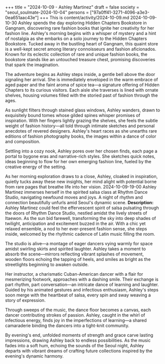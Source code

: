 +++
title = "2024-10-09 - Ashley Martinez"
draft = false
society = "seoul_soulmate-2024-10-04"
persons = ["97a0ff41-3271-4096-a3e3-0ea651aac43e"]
+++
This is content/activity/2024-10-09.md
2024-10-09-10-30
Ashley spends the day exploring Hidden Chapters Bookstore in Gangnam, discovering rare fashion books that ignite her creativity for her fashion line.
Ashley's morning begins with a whisper of mystery and a hint of nostalgia as she embarks on a solo journey to the Hidden Chapters Bookstore. Tucked away in the bustling heart of Gangnam, this quaint store is a well-kept secret among literary connoisseurs and fashion aficionados. Known for its eclectic collection of rare and unique fashion books, the bookstore stands like an untouched treasure chest, promising discoveries that spark the imagination.

The adventure begins as Ashley steps inside, a gentle bell above the door signaling her arrival. She is immediately enveloped in the warm embrace of aged paper and the faint aroma of spice tea—a signature offering of Hidden Chapters to its curious visitors. Each aisle she traverses is lined with ornate shelves, housing volumes filled with the storied past of fashion through the ages.

As sunlight filters through stained glass windows, Ashley wanders, drawn to exquisitely bound tomes whose gilded spines whisper promises of inspiration. With her fingers lightly grazing the shelves, she feels the subtle weight of fashion history—all told through intimate sketches and personal anecdotes of revered designers. Ashley's heart races as she unearths rare editions of fashion photography books, the images within a dance of color and composition.

Settling into a cozy nook, Ashley pores over her chosen finds, each page a portal to bygone eras and narrative-rich styles. She sketches quick notes, ideas beginning to flow for her own emerging fashion line, fueled by the creative energy of the setting.

As her morning exploration draws to a close, Ashley, cloaked in inspiration, quietly tucks away these new insights, her mind alight with potential borne from rare pages that breathe life into her vision.
2024-10-09-19-00
Ashley Martinez immerses herself in the spirited salsa class at Rhythm Dance Studio, navigating newfound moves and joys. A night of rhythm and connection beautifully unfurls amid Seoul's dynamic scene.
**Description:** Ashley Martinez could feel the effervescent spirit of salsa pulsating through the doors of Rhythm Dance Studio, nestled amidst the lively streets of Itaewon. As the sun bid farewell, transforming the sky into deep shades of twilight, anticipation and excitement buzzed in the air. With a chic yet relaxed ensemble, a nod to her ever-present fashion sense, she steps inside, welcomed by the rhythmic cadence of Latin music filling the room.

The studio is alive—a montage of eager dancers vying warmly for space amidst  swirling skirts and spirited laughter. Ashley takes a moment to absorb the scene—mirrors reflecting vibrant splashes of movement, wooden floors echoing the tapping of heels, and smiles as bright as the streetlights beginning to awaken outside.

Her instructor, a charismatic Cuban-American dancer with a flair for mesmerizing footwork, approaches with a dashing smile. Their exchange is part rhythm, part conversation—an intricate dance of learning and laughter. Guided by his animated gestures and infectious enthusiasm, Ashley's steps soon merge with the heartbeat of salsa, every spin and sway weaving a story of expression.

Through sweeps of the music, the dance floor becomes a canvas, each dancer contributing strokes of passion. Ashley, caught in the whirl of infectious energy, finds joy in the imperfections of learning—a shared camaraderie binding the dancers into a tight-knit community.

By evening's end, unfolded moments of strength and grace carve lasting impressions, drawing Ashley back to endless possibilities. As the music fades into a soft hum, echoing the sounds of the Seoul night, Ashley departs with vibrant dreams of crafting future collections inspired by the evening's dynamic harmony.
